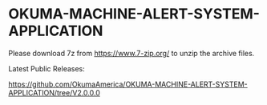 # OKUMA-MACHINE-ALERT-SYSTEM-APPLICATION

Please download 7z from https://www.7-zip.org/ to unzip the archive files.

Latest Public Releases:

https://github.com/OkumaAmerica/OKUMA-MACHINE-ALERT-SYSTEM-APPLICATION/tree/V2.0.0.0
